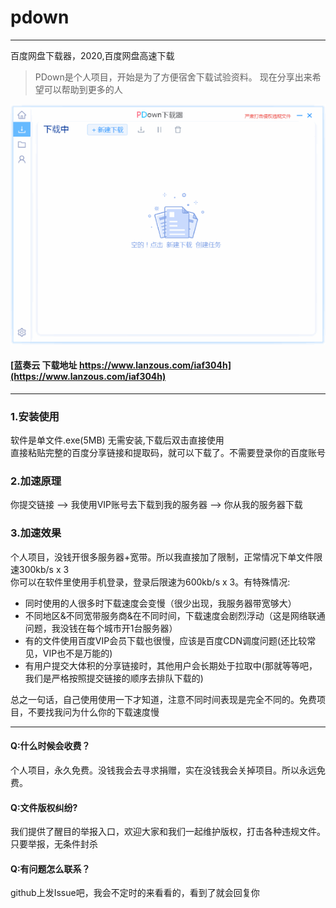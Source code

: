 # pdown
---
百度网盘下载器，2020,百度网盘高速下载
>PDown是个人项目，开始是为了方便宿舍下载试验资料。 现在分享出来希望可以帮助到更多的人

![demo](down600.gif)


#### [蓝奏云 下载地址  https://www.lanzous.com/iaf304h](https://www.lanzous.com/iaf304h)
---
### 1.安装使用

软件是单文件.exe(5MB) 无需安装,下载后双击直接使用<br/>
直接粘贴完整的百度分享链接和提取码，就可以下载了。不需要登录你的百度账号

### 2.加速原理

你提交链接  -->  我使用VIP账号去下载到我的服务器  -->  你从我的服务器下载

### 3.加速效果

个人项目，没钱开很多服务器+宽带。所以我直接加了限制，正常情况下单文件限速300kb/s x 3<br/>
<a>你可以在软件里使用手机登录，登录后限速为600kb/s x 3<a/>。有特殊情况:<br/>
* 同时使用的人很多时下载速度会变慢（很少出现，我服务器带宽够大）<br/>
* 不同地区&不同宽带服务商&在不同时间，下载速度会剧烈浮动（这是网络联通问题，我没钱在每个城市开1台服务器）<br/>
* 有的文件使用百度VIP会员下载也很慢，应该是百度CDN调度问题(还比较常见，VIP也不是万能的)<br/>
* 有用户提交大体积的分享链接时，其他用户会长期处于拉取中(那就等等吧，我们是严格按照提交链接的顺序去排队下载的)<br/>

总之一句话，自己使用使用一下才知道，注意不同时间表现是完全不同的。免费项目，不要找我问为什么你的下载速度慢

---

#### Q:什么时候会收费？
个人项目，永久免费。没钱我会去寻求捐赠，实在没钱我会关掉项目。所以永远免费。
#### Q:文件版权纠纷?
我们提供了醒目的举报入口，欢迎大家和我们一起维护版权，打击各种违规文件。只要举报，无条件封杀
#### Q:有问题怎么联系？
github上发Issue吧，我会不定时的来看看的，看到了就会回复你
